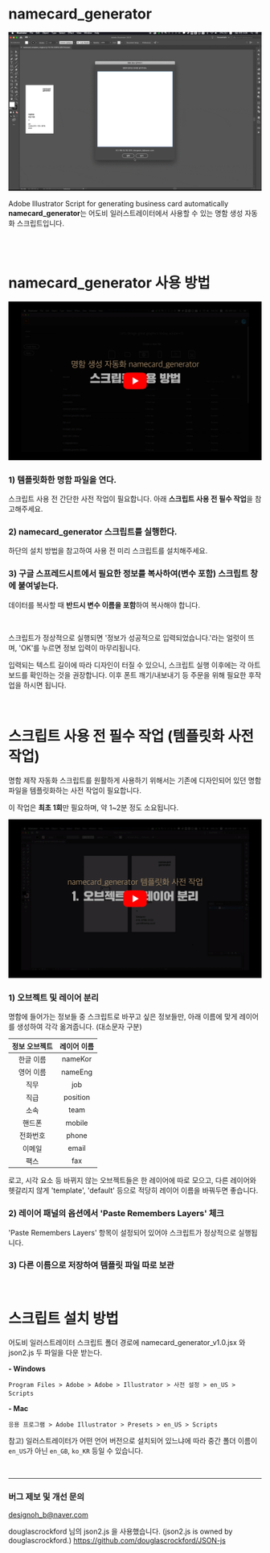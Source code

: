 # namecard_generator
[![Video Label](image/namecard_generator_script_short.gif)](https://www.youtube.com/watch?v=hr9y4xU9VAs)

Adobe Illustrator Script for generating business card automatically <br>
**namecard_generator**는 어도비 일러스트레이터에서 사용할 수 있는 명함 생성 자동화 스크립트입니다.<br><br>


<br>

# namecard_generator 사용 방법
[![Video Label](image/02_use_script.jpg)](https://www.youtube.com/watch?v=S4wzrwgM20Y)

### 1) 템플릿화한 명함 파일을 연다.
   스크립트 사용 전 간단한 사전 작업이 필요합니다. 아래 **스크립트 사용 전 필수 작업**을 참고해주세요.
### 2) **namecard_generator** 스크립트를 실행한다.
   하단의 설치 방법을 참고하여 사용 전 미리 스크립트를 설치해주세요. 
### 3) 구글 스프레드시트에서 필요한 정보를 복사하여(변수 포함) 스크립트 창에 붙여넣는다.
   데이터를 복사할 때 **반드시 변수 이름을 포함**하여 복사해야 합니다. 

<br>

스크립트가 정상적으로 실행되면 '정보가 성공적으로 입력되었습니다.'라는 얼럿이 뜨며, 'OK'를 누르면 정보 입력이 마무리됩니다. 

입력되는 텍스트 길이에 따라 디자인이 터질 수 있으니, 스크립트 실행 이후에는 각 아트보드를 확인하는 것을 권장합니다. 
이후 폰트 깨기/내보내기 등 주문을 위해 필요한 후작업을 하시면 됩니다. 


<br>

# 스크립트 사용 전 필수 작업 (템플릿화 사전 작업)

명함 제작 자동화 스크립트를 원활하게 사용하기 위해서는 기존에 디자인되어 있던 명함 파일을 템플릿화하는 사전 작업이 필요합니다.

이 작업은 **최초 1회**만 필요하며, 약 1~2분 정도 소요됩니다.
<br>

[![Video Label](image/01_make_template.jpg)](https://www.youtube.com/watch?v=mzEeMqVw8q8&t)



### 1) 오브젝트 및 레이어 분리

명함에 들어가는 정보들 중 스크립트로 바꾸고 싶은 정보들만, 아래 이름에 맞게 레이어를 생성하여 각각 옮겨줍니다. (대소문자 구분) <br>


**정보 오브젝트** | **레이어 이름**
:---------: | :---------:
한글 이름 | nameKor
영어 이름 | nameEng
직무 | job
직급 | position
소속 | team
핸드폰 | mobile
전화번호 | phone
이메일 | email
팩스 | fax


로고, 시각 요소 등 바뀌지 않는 오브젝트들은 한 레이어에 따로 모으고, 다른 레이어와 헷갈리지 않게 'template', 'default' 등으로 적당히 레이어 이름을 바꿔두면 좋습니다.

### 2) 레이어 패널의 옵션에서 'Paste Remembers Layers' 체크
'Paste Remembers Layers' 항목이 설정되어 있어야 스크립트가 정상적으로 실행됩니다.

### 3) 다른 이름으로 저장하여 템플릿 파일 따로 보관


<br>

# 스크립트 설치 방법

어도비 일러스트레이터 스크립트 폴더 경로에 namecard_generator_v1.0.jsx 와 json2.js 두 파일을 다운 받는다.

**- Windows**

  `Program Files > Adobe > Adobe > Illustrator > 사전 설정 > en_US > Scripts`

**- Mac**

  `응용 프로그램 > Adobe Illustrator > Presets > en_US > Scripts`

참고) 일러스트레이터가 어떤 언어 버전으로 설치되어 있느냐에 따라 중간 폴더 이름이 `en_US`가 아닌 `en_GB`, `ko_KR` 등일 수 있습니다.

<br>

---
### 버그 제보 및 개선 문의
designoh_b@naver.com

douglascrockford 님의 json2.js 을 사용했습니다. (json2.js is owned by douglascrockford.)
https://github.com/douglascrockford/JSON-js
